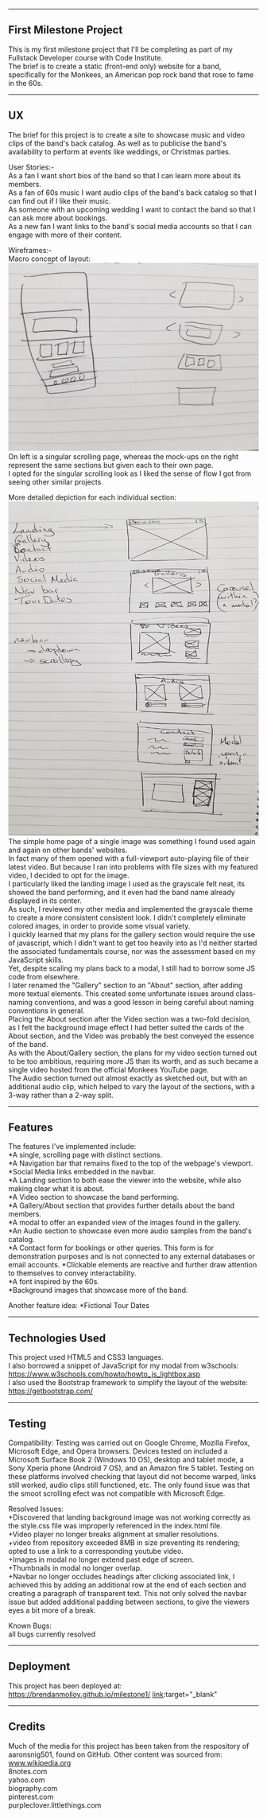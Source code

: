-----------------------
First Milestone Project
-----------------------
This is my first milestone project that I'll be completing as part of my Fullstack Developer course with Code Institute.  
The brief is to create a static (front-end only) website for a band, specifically for the Monkees, an American pop rock band that rose to fame in the 60s.


-----------------------
UX
-----------------------
The brief for this project is to create a site to showcase music and video clips of the band's back catalog.
As well as to publicise the band's availability to perform at events like weddings, or Christmas parties.

User Stories:-  
As a fan I want short bios of the band so that I can learn more about its members.  
As a fan of 60s music I want audio clips of the band's back catalog so that I can find out if I like their music.  
As someone with an upcoming wedding I want to contact the band so that I can ask more about bookings.  
As a new fan I want links to the band's social media accounts so that I can engage with more of their content.

Wireframes:-  
Macro concept of layout:
![alt text](/assets/images/wireframes-macro.jpg)
On left is a singular scrolling page, whereas the mock-ups on the right represent the same sections but given each to their own page.  
I opted for the singular scrolling look as I liked the sense of flow I got from seeing other similar projects.

More detailed depiction for each individual section:
![alt text](/assets/images/wireframes-more-detail.jpg)
The simple home page of a single image was something I found used again and again on other bands' websites.  
In fact many of them opened with a full-viewport auto-playing file of their latest video. But because I ran into problems with file sizes with my featured video, I decided to opt for the image.  
I particularly liked the landing image I used as the grayscale felt neat, its showed the band performing, and it even had the band name already displayed in its center.  
As such, I reviewed my other media and implemented the grayscale theme to create a more consistent consistent look. I didn't completely eliminate colored images, in order to provide some visual variety.  
I quickly learned that my plans for the gallery section would require the use of javascript, which I didn't want to get too heavily into as I'd neither started the associated fundamentals course, nor was the assessment based on my JavaScript skills.  
Yet, despite scaling my plans back to a modal, I still had to borrow some JS code from elsewhere.  
I later renamed the "Gallery" section to an "About" section, after adding more textual elements. This created some unfortunate issues around class-naming conventions, and was a good lesson in being careful about naming conventions in general.  
Placing the About section after the Video section was a two-fold decision, as I felt the background image effect I had better suited the cards of the About section, and the Video was probably the best conveyed the essence of the band.  
As with the About/Gallery section, the plans for my video section turned out to be too ambitious, requiring more JS than its worth, and as such became a single video hosted from the official Monkees YouTube page.  
The Audio section turned out almost exactly as sketched out, but with an additional audio clip, which helped to vary the layout of the sections, with a 3-way rather than a 2-way split.  

-----------------------
Features
-----------------------
The features I've implemented include:  
*A single, scrolling page with distinct sections.  
*A Navigation bar that remains fixed to the top of the webpage's viewport.  
*Social Media links embedded in the navbar.  
*A Landing section to both ease the viewer into the website, while also making clear what it is about.  
*A Video section to showcase the band performing.  
*A Gallery/About section that provides further details about the band members.  
*A modal to offer an expanded view of the images found in the gallery.  
*An Audio section to showcase even more audio samples from the band's catalog.  
*A Contact form for bookings or other queries. This form is for demonstration purposes and is not connected to any external databases or email accounts.
*Clickable elements are reactive and further draw attention to themselves to convey interactability.  
*A font inspired by the 60s.  
*Background images that showcase more of the band.  

Another feature idea:
*Fictional Tour Dates

-----------------------
Technologies Used
-----------------------
This project used HTML5 and CSS3 languages.  
I also borrowed a snippet of JavaScript for my modal from w3schools:  
https://www.w3schools.com/howto/howto_js_lightbox.asp  
I also used the Bootstrap framework to simplify the layout of the website:  
https://getbootstrap.com/

-----------------------
Testing
-----------------------
Compatibility:
Testing was carried out on Google Chrome, Mozilla Firefox, Microsoft Edge, and Opera browsers.
Devices tested on included a Microsoft Surface Book 2 (Windows 10 OS), desktop and tablet mode, a Sony Xperia phone (Android 7 OS), and an Amazon fire 5 tablet.
Testing on these platforms involved checking that layout did not become warped, links still worked, audio clips still functioned, etc.
The only found iisue was that the smoot scrolling efect was not compatible with Microsoft Edge.

Resolved Issues:  
+Discovered that landing background image was not working correctly as the style.css file was improperly referenced in the index.html file.  
+Video player no longer breaks alignment at smaller resolutions.  
+video from repository exceeded 8MB in size preventing its rendering; opted to use a link to a corresponding youtube video.  
+Images in modal no longer extend past edge of screen.  
+Thumbnails in modal no longer overlap.  
+Navbar no longer occludes headings after clicking associated link, I achieved this by adding an additional row at the end of each section and creating a paragraph of transparent text. This not only solved the navbar issue but added additional padding between sections, to give the viewers eyes a bit more of a break.

Known Bugs:  
all bugs currently resolved

-----------------------
Deployment
-----------------------
This project has been deployed at:  
https://brendanmolloy.github.io/milestone1/
[link](https://brendanmolloy.github.io/milestone1/):target="_blank"

-----------------------
Credits
-----------------------
Much of the media for this project has been taken from the respository of aaronsnig501, found on GitHub.
Other content was sourced from:  
www.wikipedia.org  
8notes.com  
yahoo.com  
biography.com  
pinterest.com  
purpleclover.littlethings.com

